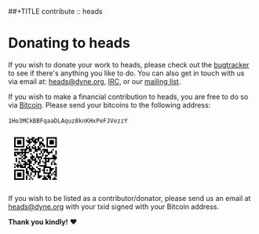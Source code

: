 ##+TITLE contribute :: heads

Donating to heads
=================

If you wish to donate your work to heads, please check out the
[bugtracker](https://git.devuan.org/heads/bugtracker/) to see if there's
anything you like to do. You can also get in touch with us via email at:
[heads@dyne.org](mailto:heads@dyne.org), [IRC](irc.html), or our
[mailing list](https://lists.dyne.org/lurker/list/heads.en.html).

If you wish to make a financial contribution to heads, you are free to
do so via [Bitcoin](https://bitcoin.org). Please send your bitcoins to
the following address:

`1Ho3MCkBBFqaaDLAquz8knKHxPeFJVezzY`

![donate via bitcoin](/static/btc.png)

If you wish to be listed as a contributor/donator, please send us an
email at [heads@dyne.org](mailto:heads@dyne.org) with your txid signed
with your Bitcoin address.

**Thank you kindly!** ❤️
